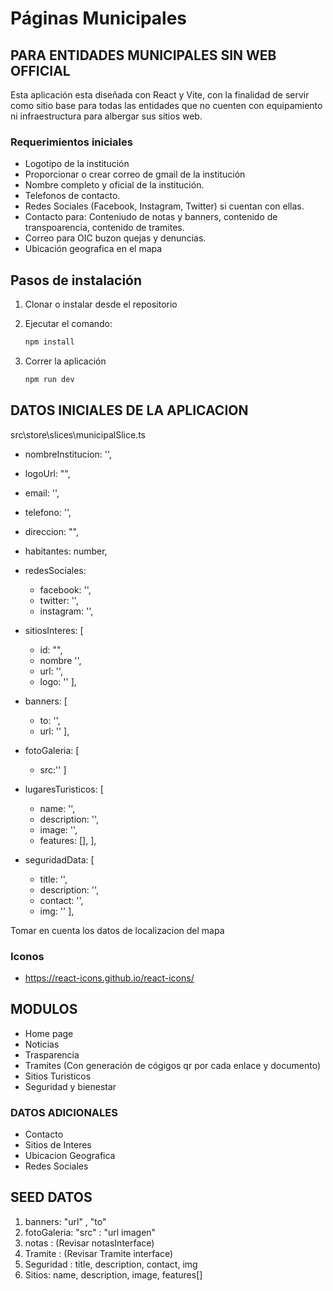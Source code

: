 # Páginas Municipales

## PARA ENTIDADES MUNICIPALES SIN WEB OFFICIAL

Esta aplicación esta diseñada con React y Vite, con la finalidad de servir como sitio base para todas las entidades que no cuenten con equipamiento ni infraestructura para albergar sus sitios web.

### Requerimientos iniciales

- Logotipo de la institución
- Proporcionar o crear correo de  gmail de la institución
- Nombre completo y oficial de la institución.
- Telefonos de contacto.
- Redes Sociales (Facebook, Instagram, Twitter) si cuentan con ellas.
- Contacto para: Conteniudo de notas y banners, contenido de transpoarencia, contenido de tramites.
- Correo para OIC buzon quejas y denuncias.
- Ubicación geografica en el mapa

## Pasos de instalación

1. Clonar o instalar desde el repositorio
2. Ejecutar el comando:

    ```bash
    npm install
    ```

3. Correr la aplicación

    ```bash
    npm run dev
    ```

## DATOS INICIALES DE LA APLICACION

src\store\slices\municipalSlice.ts

- nombreInstitucion: '',
- logoUrl: "",
- email: '',
- telefono: '',
- direccion: "",
- habitantes: number,
- redesSociales:
  - facebook: '',
  - twitter: '',
  - instagram: '',
- sitiosInteres:
   [
  - id: "",
  - nombre '',
  - url: '',
  - logo: ''
        ],
- banners: [
  - to: '',
  - url: ''
        ],
- fotoGaleria: [
  - src:''
  ]
- lugaresTuristicos: [
  - name: '',
  - description: '',
  - image: '',
  - features: [],
        ],

- seguridadData: [
  - title: '',
  - description: '',
  - contact: '',
  - img: ''
        ],

Tomar en cuenta los datos de localizacion del mapa

### Iconos

- <https://react-icons.github.io/react-icons/>

## MODULOS

- Home page
- Noticias
- Trasparencia
- Tramites (Con generación de cógigos qr por cada enlace y documento)
- Sitios Turisticos
- Seguridad y bienestar

### DATOS ADICIONALES

- Contacto
- Sitios de Interes
- Ubicacion Geografica
- Redes Sociales

## SEED DATOS

1. banners: "url" , "to"  
2. fotoGaleria: "src" : "url imagen"
3. notas : (Revisar notasInterface)
4. Tramite : (Revisar Tramite interface)
5. Seguridad : title, description, contact, img
6. Sitios: name, description, image, features[]